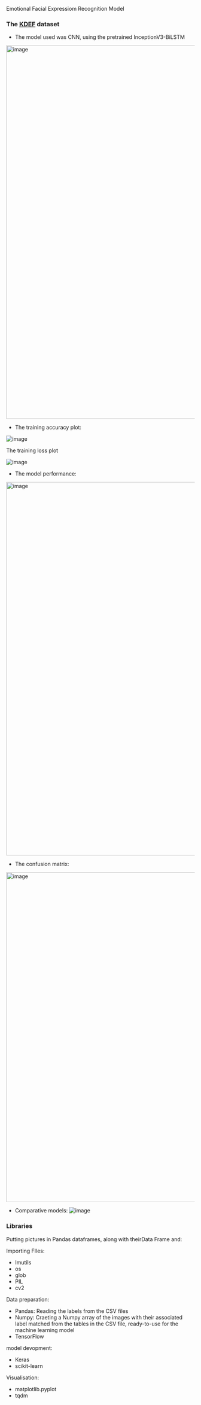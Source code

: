 Emotional Facial Expressiom Recognition Model

### The [KDEF](https://kdef.se/) dataset

- The model used was CNN, using the pretrained InceptionV3-BiLSTM
  

<img width="999" alt="image" src="https://github.com/user-attachments/assets/08350a6e-9e17-496f-9280-1e9904a24889" />


- The training accuracy plot:

![image](https://github.com/user-attachments/assets/ede007ec-406e-4a7d-9620-09bae65812b4)

The training loss plot

![image](https://github.com/user-attachments/assets/e77f1a47-ee88-48ad-a5b0-84c754346a5b)



- The model performance:

<img width="999" alt="image" src="https://github.com/user-attachments/assets/6e3be42f-1698-4d3b-a314-d9a6a48eeb37" />


- The confusion matrix:

<img width="882" alt="image" src="https://github.com/user-attachments/assets/da3aa3f8-b463-4a4a-9f60-a1381f5974c5" />


- Comparative models:
  ![image](https://github.com/user-attachments/assets/2398f202-edb6-40ed-baf9-073d6b2ccce6)

### Libraries

Putting pictures in Pandas dataframes, along with theirData Frame and:

Importing FIles:
- Imutils 
- os
- glob 
- PIL 
- cv2

Data preparation:
- Pandas: Reading the labels from the CSV files
- Numpy: Craeting a Numpy array of the images with their associated label matched from the tables in the CSV file, ready-to-use for the machine learning model
- TensorFlow

model devopment:
- Keras
- scikit-learn

Visualisation:
- matplotlib.pyplot
- tqdm


